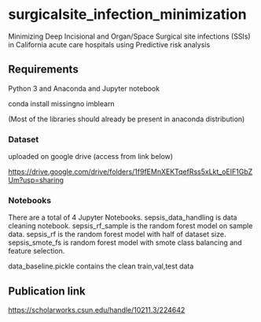 # surgicalsite_infection_minimization
Minimizing Deep Incisional and Organ/Space Surgical site infections (SSIs) in California acute care hospitals using Predictive risk analysis


## Requirements

Python 3 and Anaconda and Jupyter notebook

conda install missingno imblearn

(Most of the libraries should already be present in anaconda distribution)

### Dataset
uploaded on google drive (access from link below)

https://drive.google.com/drive/folders/1f9fEMnXEKTqefRss5xLkt_oEIF1GbZUm?usp=sharing

### Notebooks
There are a total of 4 Jupyter Notebooks.
sepsis_data_handling is data cleaning notebook.
sepsis_rf_sample is the random forest model on sample data.
sepsis_rf is the random forest model with half of dataset size.
sepsis_smote_fs is random forest model with smote class balancing and feature selection.

data_baseline.pickle contains the clean train,val,test data

## Publication link
https://scholarworks.csun.edu/handle/10211.3/224642
